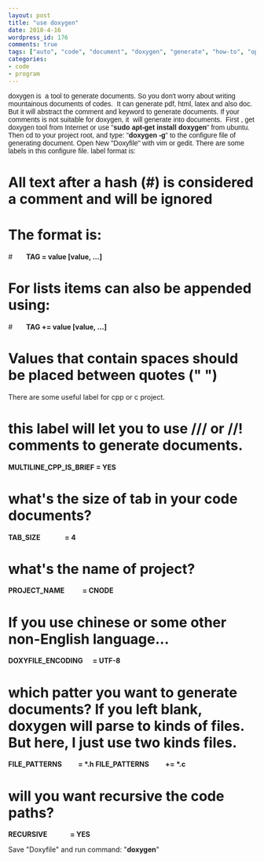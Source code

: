 ```yaml
---
layout: post
title: "use doxygen"
date: 2010-4-16
wordpress_id: 176
comments: true
tags: ["auto", "code", "document", "doxygen", "generate", "how-to", "open-source", "project", "see-hear"]
categories:
- code
- program
---
```

<meta name="views" content="677" />
<meta name="_edit_last" content="1" />
<span><span style="font-family: Verdana,Arial,Helvetica;"><a id="step2">doxygen is  a tool to generate documents. So you don't worry about writing mountainous documents of codes.  It can generate pdf, html, latex and also doc. But it will abstract the comment and keyword to generate documents. If your comments is not suitable for doxygen, it  will generate into documents.  First , get doxygen tool from Internet or use "<strong>sudo apt-get install doxygen</strong>" from ubuntu. Then cd to your project root, and type: "<strong>doxygen -g</strong>" to the configure file of generating document. Open New "Doxyfile" with vim or gedit. There are some labels in this configure file. label format is:
</a></span></span>

# All text after a hash (#) is considered a comment and will be ignored
# The format is:
#       <strong>TAG = value [value, ...]</strong>
# For lists items can also be appended using:
#       <strong>TAG += value [value, ...]</strong>
# Values that contain spaces should be placed between quotes (" ")

There are some useful label for cpp or c project.

# this label will let you to use /// or //! comments to generate documents.

<strong>MULTILINE_CPP_IS_BRIEF = YES</strong>

# what's the size of tab in your code documents?

<strong>TAB_SIZE               = 4</strong>

# what's the name of project?

<strong>PROJECT_NAME           = CNODE</strong>

# If you use chinese or some other non-English language...

<strong>DOXYFILE_ENCODING      = UTF-8</strong>

# which patter you want to generate documents? If you left blank, doxygen will parse to kinds of files. But here, I just use two kinds files.

<strong>FILE_PATTERNS          = *.h
FILE_PATTERNS          += *.c</strong>

# will you want recursive the code paths?

<strong>RECURSIVE              = YES</strong>

Save "Doxyfile" and run command: "<strong>doxygen</strong>"<strong>
</strong>
